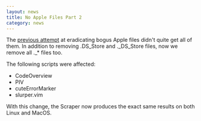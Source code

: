 ```yaml
---
layout: news
title: No Apple Files Part 2
category: news
---
```


The [previous attempt](/news/2010/11/15/no-apple-files.html)
at eradicating bogus Apple files didn't quite
get all of them.  In addition to removing .DS\_Store and .\_DS\_Store
files, now we remove all .\_\* files too.

The following scripts were affected:

* CodeOverview
* PIV
* cuteErrorMarker
* slurper.vim

With this change, the Scraper now produces the exact same results on
both Linux and MacOS.

